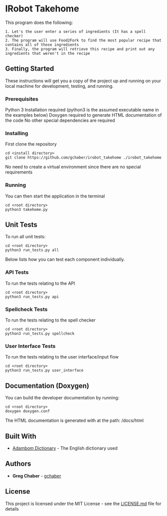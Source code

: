 # IRobot Takehome

This program does the following:
~~~
1. Let's the user enter a series of ingredients (It has a spell checker)
2. The program will use Food2Fork to find the most popular recipe that contains all of those ingredients
3. Finally, the program will retrieve this recipe and print out any ingredients that weren't in the recipe
~~~
## Getting Started

These instructions will get you a copy of the project up and running on your local machine for development, testing, and running.

### Prerequisites

Python 3 Installation required (python3 is the assumed executable name in the examples below)
Doxygen required to generate HTML documentation of the code
No other special dependencies are required

### Installing

First clone the repository
```
cd <install directory>
git clone https://github.com/gchaber/irobot_takehome ./irobot_takehome
```
No need to create a virtual environment since there are no special requirements

### Running

You can then start the application in the terminal
```
cd <root directory>
python3 takehome.py
```

## Unit Tests

To run all unit tests:
```
cd <root directory>
python3 run_tests.py all
```
Below lists how you can test each component individually.

### API Tests

To run the tests relating to the API
```
cd <root directory>
python3 run_tests.py api
```

### Spellcheck Tests

To run the tests relating to the spell checker
```
cd <root directory>
python3 run_tests.py spellcheck
```

### User Interface Tests

To run the tests relating to the user interface/input flow
```
cd <root directory>
python3 run_tests.py user_interface
```

## Documentation (Doxygen)

You can build the developer documentation by running:
```
cd <root directory>
doxygen doxygen.conf
```
The HTML documentation is generated with at the path: /docs/html

## Built With

* [Adambom Dictionary](https://github.com/adambom/dictionary/) - The English dictionary used

## Authors

* **Greg Chaber** - [gchaber](https://github.com/gchaber)

## License

This project is licensed under the MIT License - see the [LICENSE.md](LICENSE.md) file for details